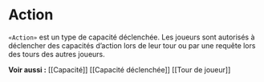 # Action
`«Action»` est un type de capacité déclenchée.
Les joueurs sont autorisés à déclencher des capacités d’action lors de leur tour ou par une requête lors des tours des autres joueurs.

**Voir aussi :**
[[Capacité]]
[[Capacité déclenchée]]
[[Tour de joueur]]